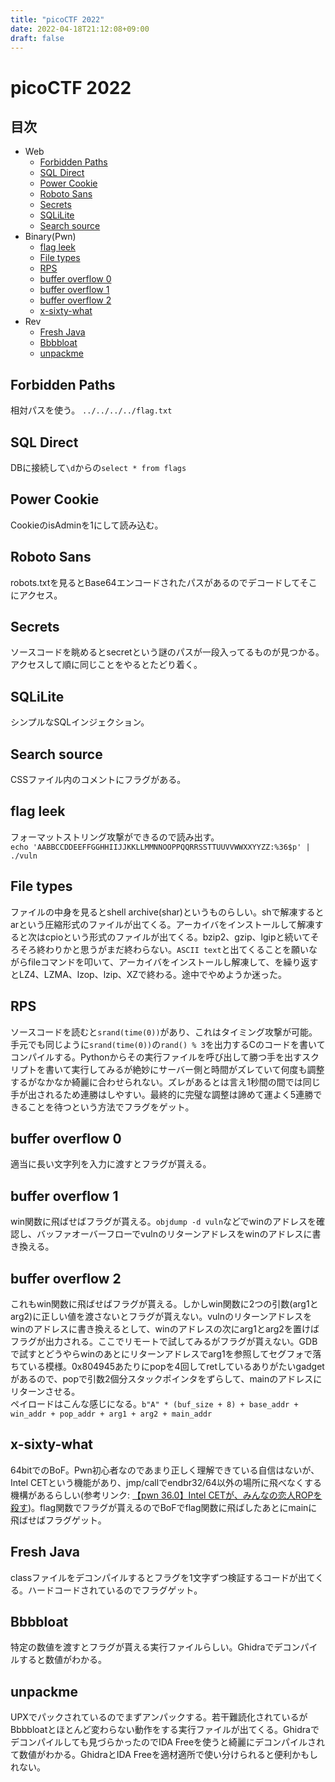 ```yaml
---
title: "picoCTF 2022"
date: 2022-04-18T21:12:08+09:00
draft: false
---
```


# picoCTF 2022

## 目次

- Web
  - [Forbidden Paths](#forbidden-paths)
  - [SQL Direct](#sql-direct)
  - [Power Cookie](#power-cookie)
  - [Roboto Sans](#roboto-sans)
  - [Secrets](#secrets)
  - [SQLiLite](#sqlilite)
  - [Search source](#search-source)
- Binary(Pwn)
  - [flag leek](#flag-leek)
  - [File types](#file-types)
  - [RPS](#rps)
  - [buffer overflow 0](#buffer-overflow-0)
  - [buffer overflow 1](#buffer-overflow-1)
  - [buffer overflow 2](#buffer-overflow-2)
  - [x-sixty-what](#x-sixty-what)
- Rev
  - [Fresh Java](#fresh-java)
  - [Bbbbloat](#bbbbloat)
  - [unpackme](#unpackme)

## Forbidden Paths

相対パスを使う。
`../../../../flag.txt`

## SQL Direct

DBに接続して`\d`からの`select * from flags`

## Power Cookie

CookieのisAdminを1にして読み込む。

## Roboto Sans

robots.txtを見るとBase64エンコードされたパスがあるのでデコードしてそこにアクセス。

## Secrets

ソースコードを眺めるとsecretという謎のパスが一段入ってるものが見つかる。アクセスして順に同じことをやるとたどり着く。

## SQLiLite

シンプルなSQLインジェクション。

## Search source

CSSファイル内のコメントにフラグがある。

## flag leek

フォーマットストリング攻撃ができるので読み出す。  
`echo 'AABBCCDDEEFFGGHHIIJJKKLLMMNNOOPPQQRRSSTTUUVVWWXXYYZZ:%36$p' | ./vuln`

## File types

ファイルの中身を見るとshell archive(shar)というものらしい。shで解凍するとarという圧縮形式のファイルが出てくる。アーカイバをインストールして解凍すると次はcpioという形式のファイルが出てくる。bzip2、gzip、lgipと続いてそろそろ終わりかと思うがまだ終わらない。`ASCII text`と出てくることを願いながらfileコマンドを叩いて、アーカイバをインストールし解凍して、を繰り返すとLZ4、LZMA、lzop、lzip、XZで終わる。途中でやめようか迷った。

## RPS

ソースコードを読むと`srand(time(0))`があり、これはタイミング攻撃が可能。手元でも同じように`srand(time(0))`の`rand() % 3`を出力するCのコードを書いてコンパイルする。Pythonからその実行ファイルを呼び出して勝つ手を出すスクリプトを書いて実行してみるが絶妙にサーバー側と時間がズレていて何度も調整するがなかなか綺麗に合わせられない。ズレがあるとは言え1秒間の間では同じ手が出されるため連勝はしやすい。最終的に完璧な調整は諦めて運よく5連勝できることを待つという方法でフラグをゲット。

## buffer overflow 0

適当に長い文字列を入力に渡すとフラグが貰える。

## buffer overflow 1

win関数に飛ばせばフラグが貰える。`objdump -d vuln`などでwinのアドレスを確認し、バッファオーバーフローでvulnのリターンアドレスをwinのアドレスに書き換える。

## buffer overflow 2

これもwin関数に飛ばせばフラグが貰える。しかしwin関数に2つの引数(arg1とarg2)に正しい値を渡さないとフラグが貰えない。vulnのリターンアドレスをwinのアドレスに書き換えるとして、winのアドレスの次にarg1とarg2を置けばフラグが出力される。ここでリモートで試してみるがフラグが貰えない。GDBで試すとどうやらwinのあとにリターンアドレスでarg1を参照してセグフォで落ちている模様。0x804945あたりにpopを4回してretしているありがたいgadgetがあるので、popで引数2個分スタックポインタをずらして、mainのアドレスにリターンさせる。  
ペイロードはこんな感じになる。`b"A" * (buf_size + 8) + base_addr + win_addr + pop_addr + arg1 + arg2 + main_addr`

## x-sixty-what

64bitでのBoF。Pwn初心者なのであまり正しく理解できている自信はないが、Intel CETという機能があり、jmp/callでendbr32/64以外の場所に飛べなくする機構があるらしい(参考リンク: [【pwn 36.0】Intel CETが、みんなの恋人ROPを殺す](https://smallkirby.hatenablog.com/entry/2020/09/10/230629))。flag関数でフラグが貰えるのでBoFでflag関数に飛ばしたあとにmainに飛ばせばフラグゲット。

## Fresh Java

classファイルをデコンパイルするとフラグを1文字ずつ検証するコードが出てくる。ハードコードされているのでフラグゲット。

## Bbbbloat

特定の数値を渡すとフラグが貰える実行ファイルらしい。Ghidraでデコンパイルすると数値がわかる。

## unpackme

UPXでパックされているのでまずアンパックする。若干難読化されているがBbbbloatとほとんど変わらない動作をする実行ファイルが出てくる。Ghidraでデコンパイルしても見づらかったのでIDA Freeを使うと綺麗にデコンパイルされて数値がわかる。GhidraとIDA Freeを適材適所で使い分けられると便利かもしれない。
